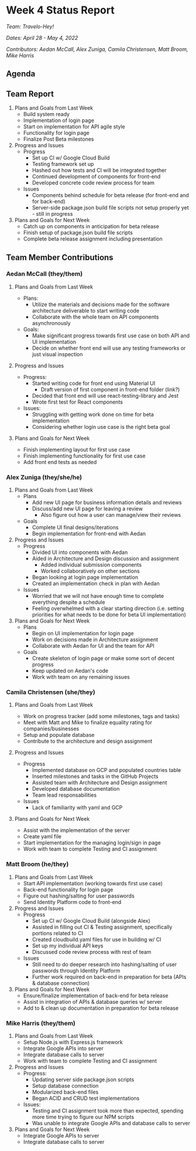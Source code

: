 # Week 4 Status Report
*Team: Travelo-Hey!*

*Dates: April 28 - May 4, 2022*

*Contributors: Aedan McCall, Alex Zuniga, Camila Christensen, Matt Broom, Mike Harris*

## Agenda


## Team Report
1. Plans and Goals from Last Week
    - Build system ready
    - Implementation of login page
    - Start on implementation for API agile style
    - Functionality for login page
    - Finalize Post Beta milestones
2. Progress and Issues
    - Progress
        - Set up CI w/ Google Cloud Build
        - Testing framework set up
        - Hashed out how tests and CI will be integrated together
        - Continued development of components for front-end
        - Developed concrete code review process for team
    - Issues
        - Components behind schedule for beta release (for front-end and for back-end)
        - Server-side package.json build file scripts not setup properly yet - still in progress
3. Plans and Goals for Next Week
    - Catch up on components in anticipation for beta release
    - Finish setup of package.json build file scripts
    - Complete beta release assignment including presentation

## Team Member Contributions
### Aedan McCall (they/them)
1. Plans and Goals from Last Week
    - Plans:
        - Utilize the materials and decisions made for the software architecture deliverable
        to start writing code
        - Collaborate with the whole team on API components asynchronously
    - Goals:
        - Make significant progress towards first use case on both API and UI implementation
        - Decide on whether front end will use any testing frameworks or just visual inspection
2. Progress and Issues
    - Progress:
        - Started writing code for front end using Material UI
            - Draft version of first component in front-end folder (link?)
        - Decided that front end will use react-testing-library and
        Jest
        - Wrote first test for React components
    - Issues:
        - Struggling with getting work done on time for beta implementation
        - Considering whether login use case is the right beta goal

3. Plans and Goals for Next Week
    - Finish implementing layout for first use case
    - Finish implementing functionality for first use case
    - Add front end tests as needed


### Alex Zuniga (they/she/he)
1. Plans and Goals from Last Week
    - Plans
        - Add new UI page for business information details and reviews
        - Discuss/add new UI page for leaving a review
            - Also figure out how a user can manage/view their reviews
    - Goals
        - Complete UI final designs/iterations
        - Begin implementation for front-end with Aedan
2. Progress and Issues
    - Progress
        - Divided UI into components with Aedan
        - Aided in Architecture and Design discussion and assignment
            - Added individual submission components
            - Worked collaboratively on other sections
        - Began looking at login page implementation
        - Created an implementation check in plan with Aedan
    - Issues
        - Worried that we will not have enough time to complete everything despite a schedule
        - Feeling overwhelmed with a clear starting direction (i.e. setting priorities for what needs to be done for beta UI implementation)
3. Plans and Goals for Next Week
    - Plans
        - Begin on UI implementation for login page
        - Work on decisions made in Architecture assignment
        - Collaborate with Aedan for UI and the team for API
    - Goals
        - Create skeleton of login page or make some sort of decent progress
        - Keep updated on Aedan's code
        - Work with team on any remaining issues

### Camila Christensen (she/they)
1. Plans and Goals from Last Week
    - Work on progress tracker (add some milestones, tags and tasks)
    - Meet with Matt and Mike to finalize equality rating for companies/businesses
    - Setup and populate database
    - Contribute to the architecture and design assignment
2. Progress and Issues
    - Progress
        - Implemented database on GCP and populated countries table
        - Inserted milestones and tasks in the GitHub Projects
        - Assisted team with Architecture and Design assignment
        - Developed database documentation
        - Team lead responsabilities
    - Issues
        - Lack of familiarity with yaml and GCP

3. Plans and Goals for Next Week
    - Assist with the implementation of the server
    - Create yaml file
    - Start implementation for the managing login/sign in page
    - Work with team to complete Testing and CI assignment


### Matt Broom (he/they)
1. Plans and Goals from Last Week
    - Start API implementation (working towards first use case)
    - Back-end functionality for login page
    - Figure out hashing/salting for user passwords
    - Send Identity Platform code to front-end
2. Progress and Issues
    - Progress
        - Set up CI w/ Google Cloud Build (alongside Alex)
        - Assisted in filling out CI & Testing assignment, specifically portions related to CI
        - Created cloudbuild.yaml files for use in building w/ CI
        - Set up my individual API keys
        - Discussed code review process with rest of team
    - Issues
        - Still need to do deeper research into hashing/salting of user passwords through Identity Platform
        - Further work required on back-end in preparation for beta (APIs & database connection)
3. Plans and Goals for Next Week
    - Ensure/finalize implementation of back-end for beta release
    - Assist in integration of APIs & database queries w/ server
    - Add to & clean up documentation in preparation for beta release
    

### Mike Harris (they/them)
1. Plans and Goals from Last Week
    - Setup Node.js with Express.js framework
    - Integrate Google APIs into server
    - Integrate database calls to server
    - Work with team to complete Testing and CI assignment
2. Progress and Issues
    - Progress:
        - Updating server side package.json scripts
        - Setup database connection
        - Modularized back-end files
        - Began ACID and CRUD test implementations
    - Issues:
        - Testing and CI assignment took more than expected, spending more time trying to figure our NPM scripts
        - Was unable to integrate Google APIs and database calls to server
3. Plans and Goals for Next Week
    - Integrate Google APIs to server
    - Integrate database calls to server
